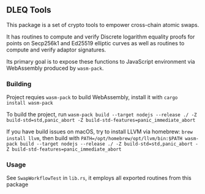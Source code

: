 ## DLEQ Tools

This package is a set of crypto tools to empower cross-chain atomic swaps.

It has routines to compute and verify Discrete logarithm equality proofs for points on Secp256k1 and Ed25519 elliptic curves as well as routines to compute and verify adaptor signatures.

Its primary goal is to expose these functions to JavaScript environment via WebAssembly produced by `wasm-pack`.

### Building

Project requies `wasm-pack` to build WebAssembly, install it with `cargo install wasm-pack`

To build the project, run `wasm-pack build --target nodejs --release ./ -Z build-std=std,panic_abort -Z build-std-features=panic_immediate_abort`

If you have build issues on macOS, try to install LLVM via homebrew: `brew install llvm`, then build with `PATH=/opt/homebrew/opt/llvm/bin:$PATH wasm-pack build --target nodejs --release ./ -Z build-std=std,panic_abort -Z build-std-features=panic_immediate_abort`

### Usage

See `SwapWorkflowTest` in `lib.rs`, it employs all exported routines from this package